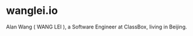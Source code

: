 wanglei.io
===============

Alan Wang ( WANG LEI ), a Software Engineer at ClassBox, living in Beijing.
